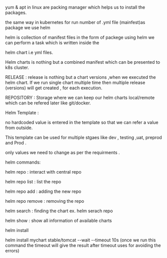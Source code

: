 yum & apt in linux are packing manager which helps us to install the packages.

the same way in kubernetes for run number of .yml file (mainfest)as package we use helm 

helm is collection of manifest files in the form of packege using helm we can perform a task which is written inside the 

helm chart i.e yml files.

Helm charts is nothing but a combined manifest which can be presented to k8s cluster.

RELEASE : release is nothing but a chart versions ,when we executed the helm chart. If we run single chart multiple time then 
multiple release (versions) will get created , for each execution.

REPOSITORY : Storage where we can keep our helm charts local/remote which can be refered later like git/docker. 


Helm Template :

no hardcoded value is entered in the template so that we can refer a value from outside.

This template can be used for multiple stgaes like dev , testing ,uat, preprod and Prod .

only values we need to change as per the requirments .


helm commands:

helm repo : interact with central repo

helm repo list : list the repo

helm repo add <repo name> <url>: adding the new repo 

helm repo remove <repo name>: removing the repo

helm search : finding the chart ex. helm serach repo <chart name>

helm show : show all information of available charts

helm install 

helm install mychart stable/tomcat --wait --timeout 10s  (once we run this command the timeout will give the 
                                                           result after timeout uses for avoiding the errors)
